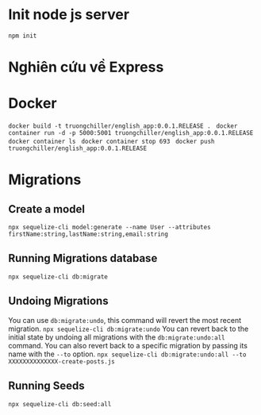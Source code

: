 # Init node js server
```npm init  ```
# Nghiên cứu về Express

# Docker
```docker build -t truongchiller/english_app:0.0.1.RELEASE . ```
```docker container run -d -p 5000:5001 truongchiller/english_app:0.0.1.RELEASE  ```
```docker container ls ```
```docker container stop 693 ```
```docker push truongchiller/english_app:0.0.1.RELEASE ```

# Migrations

## Create a model
`npx sequelize-cli model:generate --name User --attributes firstName:string,lastName:string,email:string`

## Running Migrations database
```npx sequelize-cli db:migrate```

## Undoing Migrations
You can use `db:migrate:undo`, this command will revert the most recent migration.
`npx sequelize-cli db:migrate:undo`
You can revert back to the initial state by undoing all migrations with the `db:migrate:undo:all` command. You can also revert back to a specific migration by passing its name with the `--to` option.
`npx sequelize-cli db:migrate:undo:all --to XXXXXXXXXXXXXX-create-posts.js`
## Running Seeds
`npx sequelize-cli db:seed:all`